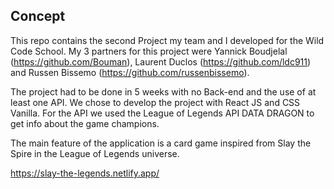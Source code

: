 ## Concept

This repo contains the second Project my team and I developed for the Wild Code School.
My 3 partners for this project were Yannick Boudjelal (https://github.com/Bouman), Laurent Duclos (https://github.com/ldc911) and Russen Bissemo (https://github.com/russenbissemo).

The project had to be done in 5 weeks with no Back-end and the use of at least one API.
We chose to develop the project with React JS and CSS Vanilla.
For the API we used the League of Legends API DATA DRAGON to get info about the game champions.

The main feature of the application is a card game inspired from Slay the Spire in the League of Legends universe.

https://slay-the-legends.netlify.app/

